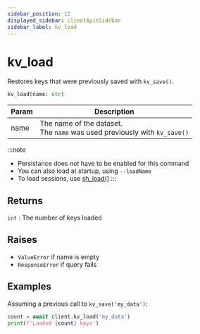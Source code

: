 ```yaml
---
sidebar_position: 12
displayed_sidebar: clientApisSidebar
sidebar_label: kv_load
---
```


# kv_load
Restores keys that were previously saved with `kv_save()`.


```py
kv_load(name: str)
```

|Param|Description|
|--|--|
|name|The name of the dataset.<br/>The `name` was used previously with `kv_save()`|


:::note
- Persistance does _not_ have to be enabled for this command
- You can also load at startup, using `--loadName`
- To load sessions, use [sh_load()](../sh/Load)
:::


## Returns
`int` : The number of keys loaded


## Raises
- `ValueError` if name is empty
- `ResponseError` if query fails


## Examples

Assuming a previous call to `kv_save('my_data')`:

```py title='Load keys'
count = await client.kv_load('my_data')
print(f'Loaded {count} keys')
```

